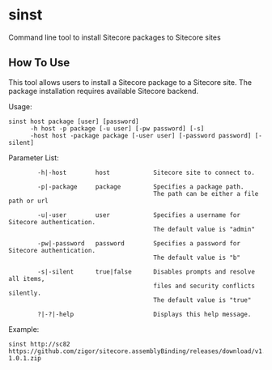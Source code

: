 # sinst
Command line tool to install Sitecore packages to Sitecore sites

## How To Use 

This tool allows users to install a Sitecore package to a Sitecore site. The package installation requires available Sitecore backend.

Usage:

```
sinst host package [user] [password]
      -h host -p package [-u user] [-pw password] [-s]
      -host host -package package [-user user] [-password password] [-silent]
```

Parameter List:
```
        -h|-host        host            Sitecore site to connect to.

        -p|-package     package         Specifies a package path.
                                        The path can be either a file path or url

        -u|-user        user            Specifies a username for Sitecore authentication.
                                        The default value is "admin"

        -pw|-password   password        Specifies a password for Sitecore authentication.
                                        The default value is "b"

        -s|-silent      true|false      Disables prompts and resolve all items, 
                                        files and security conflicts silently.
                                        The default value is "true"

        ?|-?|-help                      Displays this help message.
```
Example:
```
sinst http://sc82 https://github.com/zigor/sitecore.assemblyBinding/releases/download/v1.0.1/Sitecore.AssemblyBinding-1.0.1.zip
```

